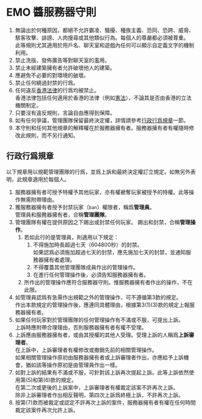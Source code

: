 # EMO 醬服務器守則

1. 無論出於何種原因，都絕不允許霸凌、騷擾、種族主義、恐同、恐跨、威脅、駭客攻擊、誹謗、人肉搜尋或其他類似行為。每個人的尊嚴都必須被尊重。<br />此等規則尤其適用於用戶名、聊天室和遊戲內任何可以顯示自定義文字的機制利用。
2. 禁止洗版、發佈廣告等對聊天室的濫用。
3. 禁止未經建築擁有者允許破壞他人的建築。
4. 應避免不必要的對環境的破壞。
5. 禁止任何繞過封禁的行爲。
6. 任何違反[香港法律](https://www.elegislation.gov.hk/)的行爲均被禁止。<br />香港法律包括任何適用於香港的法律（例如[憲法](https://flk.npc.gov.cn/xf/html/xf2.html)），不論其是否由香港的立法機關制定。
7. 只要沒有違反規則，言論自由應得到保障。
8. 如有任何爭議，管理團隊保留最終決定權，詳情請參考[行政行爲規章](#行政行爲規章)一節。
9. 本守則和任何其他規章的解釋權在於服務器擁有者。服務器擁有者有權隨時修改此規則，而不另行通知。

## 行政行爲規章

以下規章用以規範管理團隊的行爲，並爲上訴和最終決定權訂立規定。如無另外表明，此規章適用於每個人。

1. 服務器擁有者可授予特權予其他玩家，亦有權褫奪玩家被授予的特權。此等操作無需附帶理由。
2. 獲服務器擁有者授予封禁玩家（`ban`）權限者，稱爲**管理員**。<br />管理員和服務器擁有者，合稱**管理團隊**。
3. 管理團隊有權在提供原因之下踢出或封禁任何玩家。
   踢出和封禁，合稱**管理操作**。
    1. 若如此行的是管理員，則適用以下規定：
        1. 不得施加時長超過七天（604800秒）的封禁。<br />如果認爲必須施加超過七天的封禁，應先施加七天的封禁，並通知服務器擁有者處理。
        2. 不得覆蓋其他管理團隊成員作出的管理操作。
        3. 在進行任何管理操作後，必須告知服務器擁有者。
    2. 所作出的管理操作應符合服務器守則。惟服務器擁有者作出的操作，不在此限。
4. 如管理員認爲有急需作出規範之外的管理操作，可不遵循第3款的規定。<br />作出本款規定的管理操作後，應連同具體理由，根據第3(1)(3)款的規定上報服務器擁有者。
5. 如果任何玩家對於管理團隊的任何管理操作有不滿或不服，可提出上訴。<br />上訴時應附帶合理理由，否則服務器擁有者有權不受理。
6. 上訴應由服務器擁有者，或由其授權的其他人受理。受理上訴的人稱爲**上訴審理者**。<br />在上訴中，上訴審理者有權修改或撤銷先前的相關管理操作。<br />如果相關管理操作原初由服務器擁有者或上訴審理者作出，亦應給予上訴機會，猶如該等操作原初是由管理員作出一樣。
7. 如對上訴的結果有不滿或不服，可針對該上訴再次提起上訴。此等上訴依然使用第(5)和第(6)款的規定。<br />在第二次或更後的上訴案中，上訴審理者有權裁定該案不許再次上訴。<br />除非上訴審理者作出相反聲明，第四次上訴爲終極上訴，不許再次上訴。
8. 按第(7)款而被裁定或認定不許再次上訴的案件，服務器擁有者有權在任何時間裁定該案件再次允許上訴。
